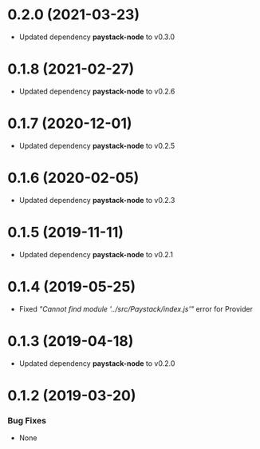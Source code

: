 <a name="0.2.0"></a>
# 0.2.0 (2021-03-23)

- Updated dependency **paystack-node** to v0.3.0

<a name="0.1.8"></a>
# 0.1.8 (2021-02-27)

- Updated dependency **paystack-node** to v0.2.6

<a name="0.1.7"></a>
# 0.1.7 (2020-12-01)

- Updated dependency **paystack-node** to v0.2.5

<a name="0.1.6"></a>
# 0.1.6 (2020-02-05)

- Updated dependency **paystack-node** to v0.2.3

<a name="0.1.5"></a>
# 0.1.5 (2019-11-11)

- Updated dependency **paystack-node** to v0.2.1

<a name="0.1.4"></a>
# 0.1.4 (2019-05-25)

- Fixed _"Cannot find module '../src/Paystack/index.js'"_ error for Provider

<a name="0.1.3"></a>
# 0.1.3 (2019-04-18)

- Updated dependency **paystack-node** to v0.2.0

<a name="0.1.2"></a>
# 0.1.2 (2019-03-20)

### Bug Fixes
- None
